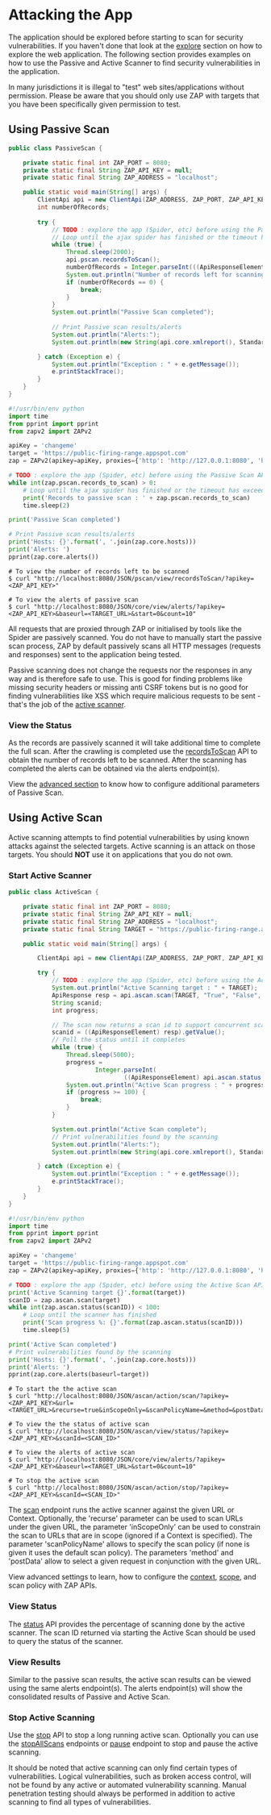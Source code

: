# Attacking the App

The application should be explored before starting to scan for security vulnerabilities. 
If you haven't done that look at the [explore](#exploring-the-app) section on how to explore the web application. 
The following section provides examples on how to use the Passive and Active Scanner to find security vulnerabilities in 
the application.

<aside class="warning">
In many jurisdictions it is illegal to "test" web sites/applications without permission. Please be aware that you should 
only use ZAP with targets that you have been specifically given permission to test.
</aside>

## Using Passive Scan

```java
public class PassiveScan {

    private static final int ZAP_PORT = 8080;
    private static final String ZAP_API_KEY = null;
    private static final String ZAP_ADDRESS = "localhost";

    public static void main(String[] args) {
        ClientApi api = new ClientApi(ZAP_ADDRESS, ZAP_PORT, ZAP_API_KEY);
        int numberOfRecords;
        
        try {
            // TODO : explore the app (Spider, etc) before using the Passive Scan API, Refer the explore section for details
            // Loop until the ajax spider has finished or the timeout has exceeded
            while (true) {
                Thread.sleep(2000);
                api.pscan.recordsToScan();
                numberOfRecords = Integer.parseInt(((ApiResponseElement) api.pscan.recordsToScan()).getValue());
                System.out.println("Number of records left for scanning : " + numberOfRecords);
                if (numberOfRecords == 0) {
                    break;
                }
            }
            System.out.println("Passive Scan completed");
            
            // Print Passive scan results/alerts
            System.out.println("Alerts:");
            System.out.println(new String(api.core.xmlreport(), StandardCharsets.UTF_8));

        } catch (Exception e) {
            System.out.println("Exception : " + e.getMessage());
            e.printStackTrace();
        }
    }
}
```

```python
#!/usr/bin/env python
import time
from pprint import pprint
from zapv2 import ZAPv2

apiKey = 'changeme'
target = 'https://public-firing-range.appspot.com'
zap = ZAPv2(apikey=apiKey, proxies={'http': 'http://127.0.0.1:8080', 'https': 'http://127.0.0.1:8080'})

# TODO : explore the app (Spider, etc) before using the Passive Scan API, Refer the explore section for details
while int(zap.pscan.records_to_scan) > 0:
    # Loop until the ajax spider has finished or the timeout has exceeded
    print('Records to passive scan : ' + zap.pscan.records_to_scan)
    time.sleep(2)

print('Passive Scan completed')

# Print Passive scan results/alerts
print('Hosts: {}'.format(', '.join(zap.core.hosts)))
print('Alerts: ')
pprint(zap.core.alerts())
```

``` shell
# To view the number of records left to be scanned
$ curl "http://localhost:8080/JSON/pscan/view/recordsToScan/?apikey=<ZAP_API_KEY>"

# To view the alerts of passive scan
$ curl "http://localhost:8080/JSON/core/view/alerts/?apikey=<ZAP_API_KEY>&baseurl=<TARGET_URL>&start=0&count=10"
```

All requests that are proxied through ZAP or initialised by tools like the Spider are passively scanned. You do not have 
to manually start the passive scan process, ZAP by default passively scans all HTTP messages (requests and responses) sent 
to the application being tested. 

Passive scanning does not change the requests nor the responses in any way and is therefore safe to use.
This is good for finding problems like missing security headers or missing anti CSRF tokens but is no good for finding 
vulnerabilities like XSS which require malicious requests to be sent - that's the job of the [active scanner](#using-active-scan).

### View the Status

As the records are passively scanned it will take additional time to complete the full scan. After the crawling is completed 
use the [recordsToScan](#pscanviewrecordstoscan) API to obtain the number of records left to be scanned. After the scanning 
has completed the alerts can be obtained via the alerts endpoint(s).

View the [advanced section](#passive-scan-settings) to know how to configure additional parameters of Passive Scan.

## Using Active Scan

Active scanning attempts to find potential vulnerabilities by using known attacks against the selected targets. Active scanning 
is an attack on those targets. You should **NOT** use it on applications that you do not own. 

### Start Active Scanner

```java
public class ActiveScan {

    private static final int ZAP_PORT = 8080;
    private static final String ZAP_API_KEY = null;
    private static final String ZAP_ADDRESS = "localhost";
    private static final String TARGET = "https://public-firing-range.appspot.com";

    public static void main(String[] args) {

        ClientApi api = new ClientApi(ZAP_ADDRESS, ZAP_PORT, ZAP_API_KEY);

        try {
            // TODO : explore the app (Spider, etc) before using the Active Scan API, Refer the explore section
            System.out.println("Active Scanning target : " + TARGET);
            ApiResponse resp = api.ascan.scan(TARGET, "True", "False", null, null, null);
            String scanid;
            int progress;

            // The scan now returns a scan id to support concurrent scanning
            scanid = ((ApiResponseElement) resp).getValue();
            // Poll the status until it completes
            while (true) {
                Thread.sleep(5000);
                progress =
                        Integer.parseInt(
                                ((ApiResponseElement) api.ascan.status(scanid)).getValue());
                System.out.println("Active Scan progress : " + progress + "%");
                if (progress >= 100) {
                    break;
                }
            }

            System.out.println("Active Scan complete");
            // Print vulnerabilities found by the scanning
            System.out.println("Alerts:");
            System.out.println(new String(api.core.xmlreport(), StandardCharsets.UTF_8));

        } catch (Exception e) {
            System.out.println("Exception : " + e.getMessage());
            e.printStackTrace();
        }
    }
}
```

```python
#!/usr/bin/env python
import time
from pprint import pprint
from zapv2 import ZAPv2

apiKey = 'changeme'
target = 'https://public-firing-range.appspot.com'
zap = ZAPv2(apikey=apiKey, proxies={'http': 'http://127.0.0.1:8080', 'https': 'http://127.0.0.1:8080'})

# TODO : explore the app (Spider, etc) before using the Active Scan API, Refer the explore section
print('Active Scanning target {}'.format(target))
scanID = zap.ascan.scan(target)
while int(zap.ascan.status(scanID)) < 100:
    # Loop until the scanner has finished
    print('Scan progress %: {}'.format(zap.ascan.status(scanID)))
    time.sleep(5)

print('Active Scan completed')
# Print vulnerabilities found by the scanning
print('Hosts: {}'.format(', '.join(zap.core.hosts)))
print('Alerts: ')
pprint(zap.core.alerts(baseurl=target))
```

``` shell
# To start the the active scan
$ curl "http://localhost:8080/JSON/ascan/action/scan/?apikey=<ZAP_API_KEY>&url=<TARGET_URL>&recurse=true&inScopeOnly=&scanPolicyName=&method=&postData=&contextId="

# To view the the status of active scan
$ curl "http://localhost:8080/JSON/ascan/view/status/?apikey=<ZAP_API_KEY>&scanId=<SCAN_ID>"

# To view the alerts of active scan
$ curl "http://localhost:8080/JSON/core/view/alerts/?apikey=<ZAP_API_KEY>&baseurl=<TARGET_URL>&start=0&count=10"

# To stop the active scan
$ curl "http://localhost:8080/JSON/ascan/action/stop/?apikey=<ZAP_API_KEY>&scanId=<SCAN_ID>"
```

The [scan](#ascanactionscan) endpoint runs the active scanner against the given URL or Context. Optionally, the 'recurse' parameter can be used to scan URLs 
under the given URL, the parameter 'inScopeOnly' can be used to constrain the scan to URLs that are in scope (ignored if a Context is specified).
The parameter 'scanPolicyName' allows to specify the scan policy (if none is given it uses the default scan policy). 
The parameters 'method' and 'postData' allow to select a given request in conjunction with the given URL. 

View advanced settings to learn, how to configure the [context](#context-advanced), [scope](#scope-advanced), and 
scan policy with ZAP APIs.

### View Status

The [status](#ascanviewstatus) API provides the percentage of scanning done by the active scanner. The scan ID returned 
via starting the Active Scan should be used to query the status of the scanner. 

### View Results

Similar to the passive scan results, the active scan results can be viewed using the same alerts endpoint(s). 
The alerts endpoint(s) will show the consolidated results of Passive and Active Scan.

### Stop Active Scanning

Use the [stop](#ascanactionstop) API to stop a long running active scan. Optionally you can use the [stopAllScans](#ascanactionstopallscans) 
endpoints or [pause](#ascanactionpause) endpoint to stop and pause the active scanning.

It should be noted that active scanning can only find certain types of vulnerabilities. Logical vulnerabilities, such as 
broken access control, will not be found by any active or automated vulnerability scanning. Manual penetration testing should 
always be performed in addition to active scanning to find all types of vulnerabilities.
